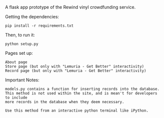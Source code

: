 A flask app prototype of the Rewind vinyl crowdfunding service. 


Getting the dependencies:
	
	pip install -r requirements.txt 

Then, to run it:

	python setup.py


Pages set up: 
	
	About page
	Store page (but only with "Lemuria - Get Better" interactivity)
	Record page (but only with "Lemuria - Get Better" interactivity)

Important Notes:

    models.py contains a function for inserting records into the database. This method is not used within the site, and is mean't for developers to include
    more records in the database when they deem necessary.

    Use this method from an interactive python terminal like iPython.

